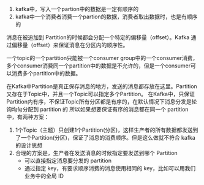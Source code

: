 
1. kafka中，写入一个partion中的数据是一定有顺序的
2. kafka中一个消费者消费一个partion的数据，消费者取出数据时，也是有顺序的

消息在被追加到 Partition的时候都会分配一个特定的偏移量（offset）。Kafka 通过偏移量（offset）来保证消息在分区内的顺序性。

一个topic的一个partition只能被一个consumer group中的一个consumer消费，多个consumer消费同一个partition中的数据是不允许的，但是一个consumer可以消费多个partition中的数据。

在Kafka中Partition是真正保存消息的地方，发送的消息都存放在这里。Partition又存在于Topic中，并且一个Topic可以指定多个Partition。
在Kafka中，只保证Partition内有序，不保证Topic所有分区都是有序的，在默认情况下消息分发是轮询均匀分配到 partition 的
所以如果想要保证有序的消息都在同一个 partition 中，有两种方案：
1. 1个Topic（主题）只创建1个Partition(分区)，这样生产者的所有数据都发送到了一个Partition(分区)，保证了消息的消费顺序。但是这么做就不符合 kafka 的设计思想
2. 合理的方案是，生产者在发送消息的时候指定要发送到哪个 Partition
    * 可以直接指定消息要分发的 partition
    * 通过指定 key，有要求顺序消费的消息使用相同的 key，比如可以用我们业务中的全局 ID